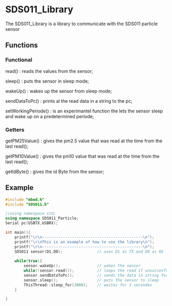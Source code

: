 # SDS011_Library
The SDS011_Library is a library to communicate with the SDS011 particle sensor

## Functions
### Functional
read() : reads the values from the sensor;

sleep() : puts the sensor in sleep mode; 

wakeUp() :  wakes up the sensor from sleep mode;

sendDataToPc() : prints al the read data in a string to the pc;

setWorkingPeriode() : is an experimantel function the lets the sensor sleep and wake up on a predetermined periode;

### Getters
getPM25Value() : gives the pm2.5 value that was read at the time from the last read();

getPM10Value() : gives the pm10 value that was read at the time from the last read();

getIdByte() : gives the id Byte from the sensor; 


## Example

```cpp 
#include "mbed.h"
#include "SDS011.h"

//using namespace std;
using namespace SDS011_Particle;
Serial pc(USBTX,USBRX);

int main(){
    printf("\r\n--------------------------------------------\n");
    printf("\r\nThis is an example of how to use the library\n");
    printf("\r\n--------------------------------------------\n");
    SDS011 sensor(D1,D0);               // uses D1 as TX and D0 as RX
    
    while(true){
        sensor.wakeUp();                // wakes the sensor
        while(!sensor.read());          // loops the read if unsuccesfull
        sensor.sendDataToPc();          // sends the data in string format to the pc
        sensor.sleep();                 // puts the sensor to sleep
        ThisThread::sleep_for(3000);    // waites for 3 secondes
    }       

}
```

